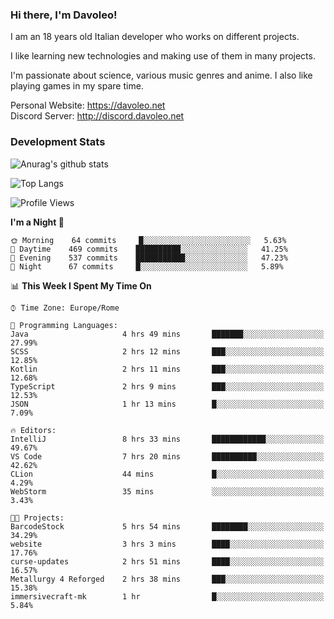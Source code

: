 ### Hi there, I'm Davoleo!

I am an 18 years old Italian developer who works on different projects.

I like learning new technologies and making use of them in many projects.

I'm passionate about science, various music genres and anime.
I also like playing games in my spare time.

Personal Website: https://davoleo.net <br>
Discord Server: http://discord.davoleo.net

### Development Stats

![Anurag's github stats](https://github-readme-stats.vercel.app/api?username=Davoleo&count_private=true&show_icons=true&theme=tokyonight)

![Top Langs](https://github-readme-stats.vercel.app/api/top-langs/?username=Davoleo&theme=tokyonight&layout=compact)

<!--START_SECTION:waka-->
![Profile Views](http://img.shields.io/badge/Profile%20Views-88-blue)

**I'm a Night 🦉** 

```text
🌞 Morning    64 commits     █░░░░░░░░░░░░░░░░░░░░░░░░   5.63% 
🌆 Daytime    469 commits    ██████████░░░░░░░░░░░░░░░   41.25% 
🌃 Evening    537 commits    ███████████░░░░░░░░░░░░░░   47.23% 
🌙 Night      67 commits     █░░░░░░░░░░░░░░░░░░░░░░░░   5.89%

```


📊 **This Week I Spent My Time On** 

```text
⌚︎ Time Zone: Europe/Rome

💬 Programming Languages: 
Java                     4 hrs 49 mins       ███████░░░░░░░░░░░░░░░░░░   27.99% 
SCSS                     2 hrs 12 mins       ███░░░░░░░░░░░░░░░░░░░░░░   12.85% 
Kotlin                   2 hrs 11 mins       ███░░░░░░░░░░░░░░░░░░░░░░   12.68% 
TypeScript               2 hrs 9 mins        ███░░░░░░░░░░░░░░░░░░░░░░   12.53% 
JSON                     1 hr 13 mins        █░░░░░░░░░░░░░░░░░░░░░░░░   7.09%

🔥 Editors: 
IntelliJ                 8 hrs 33 mins       ████████████░░░░░░░░░░░░░   49.67% 
VS Code                  7 hrs 20 mins       ██████████░░░░░░░░░░░░░░░   42.62% 
CLion                    44 mins             █░░░░░░░░░░░░░░░░░░░░░░░░   4.29% 
WebStorm                 35 mins             ░░░░░░░░░░░░░░░░░░░░░░░░░   3.43%

🐱‍💻 Projects: 
BarcodeStock             5 hrs 54 mins       ████████░░░░░░░░░░░░░░░░░   34.29% 
website                  3 hrs 3 mins        ████░░░░░░░░░░░░░░░░░░░░░   17.76% 
curse-updates            2 hrs 51 mins       ████░░░░░░░░░░░░░░░░░░░░░   16.57% 
Metallurgy 4 Reforged    2 hrs 38 mins       ███░░░░░░░░░░░░░░░░░░░░░░   15.38% 
immersivecraft-mk        1 hr                █░░░░░░░░░░░░░░░░░░░░░░░░   5.84%

```


<!--END_SECTION:waka-->

<!--
**Davoleo/Davoleo** is a ✨ _special_ ✨ repository because its `README.md` (this file) appears on your GitHub profile.

https://gist.github.com/Davoleo/43516c64c8169e24dc2571c34713863b

Here are some ideas to get you started:

- 🔭 I’m currently working on ...
- 🌱 I’m currently learning ...
- 👯 I’m looking to collaborate on ...
- 🤔 I’m looking for help with ...
- 💬 Ask me about ...
- 📫 How to reach me: ...
- 😄 Pronouns: ...
- ⚡ Fun fact: ...
-->
